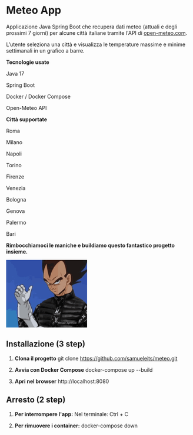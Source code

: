 # Meteo App

Applicazione Java Spring Boot che recupera dati meteo (attuali e degli prossimi 7 giorni) per alcune città italiane tramite l'API di [open-meteo.com](https://open-meteo.com).

L’utente seleziona una città e visualizza le temperature massime e minime settimanali in un grafico a barre.

**Tecnologie usate**


Java 17


Spring Boot


Docker / Docker Compose


Open-Meteo API

**Città supportate**


Roma


Milano


Napoli


Torino


Firenze


Venezia


Bologna


Genova


Palermo


Bari

**Rimbocchiamoci le maniche e buildiamo questo fantastico progetto insieme.**

![Demo GIF](img/drip-vegeta-drip.gif)
   
## Installazione (3 step)

1. **Clona il progetto**
   git clone https://github.com/samueleits/meteo.git

2. **Avvia con Docker Compose**
   docker-compose up --build

3. **Apri nel browser**
  http://localhost:8080

## Arresto (2 step)

1. **Per interrompere l'app:**
Nel terminale: Ctrl + C

2. **Per rimuovere i container:**
docker-compose down
